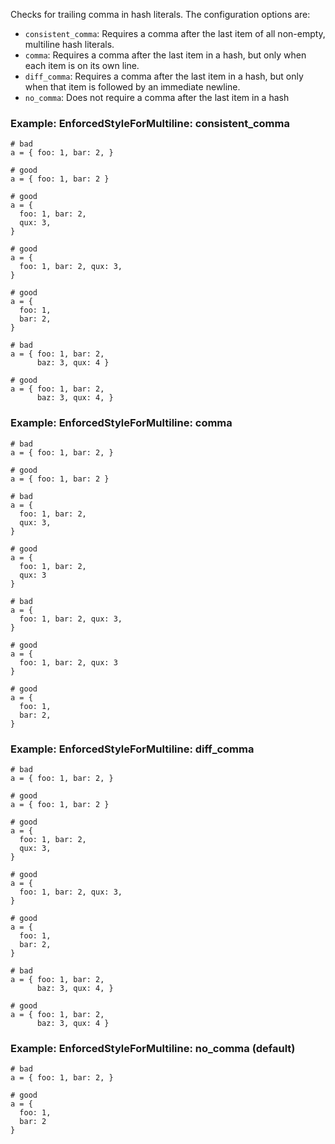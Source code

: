 Checks for trailing comma in hash literals.
The configuration options are:

* `consistent_comma`: Requires a comma after the last item of all non-empty, multiline hash
literals.
* `comma`: Requires a comma after the last item in a hash, but only when each item is on its
own line.
* `diff_comma`: Requires a comma after the last item in a hash, but only when that item is
followed by an immediate newline.
* `no_comma`: Does not require a comma after the last item in a hash

### Example: EnforcedStyleForMultiline: consistent_comma

    # bad
    a = { foo: 1, bar: 2, }

    # good
    a = { foo: 1, bar: 2 }

    # good
    a = {
      foo: 1, bar: 2,
      qux: 3,
    }

    # good
    a = {
      foo: 1, bar: 2, qux: 3,
    }

    # good
    a = {
      foo: 1,
      bar: 2,
    }

    # bad
    a = { foo: 1, bar: 2,
          baz: 3, qux: 4 }

    # good
    a = { foo: 1, bar: 2,
          baz: 3, qux: 4, }

### Example: EnforcedStyleForMultiline: comma

    # bad
    a = { foo: 1, bar: 2, }

    # good
    a = { foo: 1, bar: 2 }

    # bad
    a = {
      foo: 1, bar: 2,
      qux: 3,
    }

    # good
    a = {
      foo: 1, bar: 2,
      qux: 3
    }

    # bad
    a = {
      foo: 1, bar: 2, qux: 3,
    }

    # good
    a = {
      foo: 1, bar: 2, qux: 3
    }

    # good
    a = {
      foo: 1,
      bar: 2,
    }

### Example: EnforcedStyleForMultiline: diff_comma

    # bad
    a = { foo: 1, bar: 2, }

    # good
    a = { foo: 1, bar: 2 }

    # good
    a = {
      foo: 1, bar: 2,
      qux: 3,
    }

    # good
    a = {
      foo: 1, bar: 2, qux: 3,
    }

    # good
    a = {
      foo: 1,
      bar: 2,
    }

    # bad
    a = { foo: 1, bar: 2,
          baz: 3, qux: 4, }

    # good
    a = { foo: 1, bar: 2,
          baz: 3, qux: 4 }

### Example: EnforcedStyleForMultiline: no_comma (default)

    # bad
    a = { foo: 1, bar: 2, }

    # good
    a = {
      foo: 1,
      bar: 2
    }